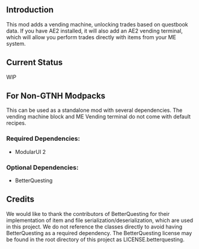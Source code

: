 ## Introduction

This mod adds a vending machine, unlocking trades based on questbook data. If you have AE2 installed, it will also add an AE2 vending terminal, which will allow you perform trades directly with items from your ME system.

## Current Status

WIP

## For Non-GTNH Modpacks

This can be used as a standalone mod with several dependencies. The vending machine block and ME Vending terminal do not come with default recipes.

### Required Dependencies:
- ModularUI 2

### Optional Dependencies:
- BetterQuesting

## Credits

We would like to thank the contributors of BetterQuesting for their implementation of item and file serialization/deserialization, which are used in this project. We do not reference the classes directly to avoid having BetterQuesting as a required dependency. The BetterQuesting license may be found in the root directory of this project as LICENSE.betterquesting.
